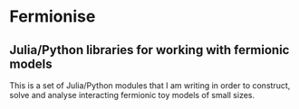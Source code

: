 # Fermionise
## Julia/Python libraries for working with fermionic models

This is a set of Julia/Python modules that I am writing in order to construct, solve and analyse interacting fermionic toy models of small sizes.
